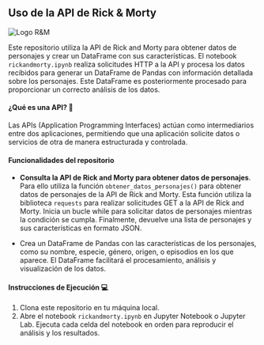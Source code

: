 ## Uso de la API de Rick & Morty

![Logo R&M](https://upload.wikimedia.org/wikipedia/commons/thumb/b/b1/Rick_and_Morty.svg/1280px-Rick_and_Morty.svg.png)

Este repositorio utiliza la API de Rick and Morty para obtener datos de personajes y crear un DataFrame con sus características. El notebook ``rickandmorty.ipynb`` realiza solicitudes HTTP a la API y procesa los datos recibidos para generar un DataFrame de Pandas con información detallada sobre los personajes. Este DataFrame es posteriormente procesado para proporcionar un correcto análisis de los datos.

#### ¿Qué es una API? :arrows_counterclockwise: 

Las APIs (Application Programming Interfaces) actúan como intermediarios entre dos aplicaciones, permitiendo que una aplicación solicite datos o servicios de otra de manera estructurada y controlada. 

#### Funcionalidades del repositorio

- **Consulta la API de Rick and Morty para obtener datos de personajes**. Para ello utiliza la función ``obtener_datos_personajes()`` para obtener datos de personajes de la API de Rick and Morty. Esta función utiliza la biblioteca ``requests`` para realizar solicitudes GET a la API de Rick and Morty. Inicia un bucle while para solicitar datos de personajes mientras la condición se cumpla. Finalmente, devuelve una lista de personajes y sus características en formato JSON.

- Crea un DataFrame de Pandas con las características de los personajes, como su nombre, especie, género, origen, o episodios en los que aparece. El DataFrame facilitará el procesamiento, análisis y visualización de los datos.


#### Instrucciones de Ejecución 💻

1. Clona este repositorio en tu máquina local.
2. Abre el notebook ``rickandmorty.ipynb`` en Jupyter Notebook o Jupyter Lab.
Ejecuta cada celda del notebook en orden para reproducir el análisis y los resultados.